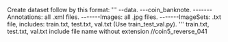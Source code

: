 Create dataset follow by this format:
'''
--data.
---coin_banknote.
-------Annotations: all .xml files.
-------Images: all .jpg files.
-------ImageSets: .txt file, includes: train.txt, test.txt, val.txt (Use train_test_val.py).
'''
train.txt, test.txt, val.txt include file name without extension
//coin5_reverse_041

